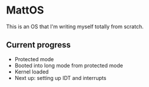 # MattOS

This is an OS that I'm writing myself totally from scratch.

## Current progress

- Protected mode
- Booted into long mode from protected mode
- Kernel loaded
- Next up: setting up IDT and interrupts
